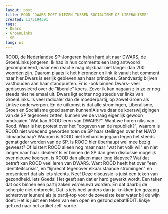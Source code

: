 ```yaml
---
layout: post
title: ROOD "DWARS MOET KIEZEN TUSSEN SOCIALISME OF LIBERALISME"
created: 1175194391
tags:
- Dwars
- GroenLinks
- SP
lang: nl
---
```

ROOD, de Nederlandse SP-Jongeren [halen hard uit naar DWARS](http://rood.sp.nl/discussie/id/559), de GroenLinks jongeren. Ik had in hun comments een lang antwoord gecomponeerd, maar een reactie mag blijkbaar niet langer dan 200 woorden zijn. Daarom plaats ik het hieronder en link ik vanuit het comment naar hier.Dwars is eerlijk gebleven aan haar principes. Standvastig blijven vasthouden aan haar standpunten. Er is -ook binnen Dwars- veel gediscussieërd over de "liberale" koers. Zover ik kan nagaan zijn ze er nog steeds niet helemaal uit. Dwars ligt echter nog steeds ver links van GroenLinks. Is veel radicaler dan de moederpartij, op zowel Groen als Linkse onderwerpen. En de uitkomst is dat alle stromingen, Liberalisme, Groen en Socialisme goed samen kunnen!Als we daar de koerswijzigingen van de SP tegenover zetten, kunnen we de vraag eigenlijk gewoon omdraaien "Wat kan ROOD leren van DWARS?". Want we horen níks van Rood. Waar is het protest over het "opgeven van de republiek?", waarom is ROOD niet woedend geworden toen de SP haar stellingen over het NAVO lidmaadschap? Waarom is ROOD niet keihard ingegaan tegen het steeds gematigder worden van de SP. Is ROOD hier überhaupt wel mee bezig geweest? Of luistert ROOD alleen nog maar naar "wat het volk wil" en niet langer naar haar idealen? Is er binnen de SP dan geen discussie mogelijk over nieuwe koersen, is ROOD dan alleen maar jong klapvee? Wat dat betreft kan ROOD veel leren van DWARS. Want ROOD heeft het over "een identiteitscrisis", en "lijnrecht tegenover elkaar staande stromingen" en presenteert dat als iets slechts. Nee! Deze discussie is juist een teken van gezondheid. Iets Goeds! Het geeft aan dat er hard gewerkt wordt. Een teken dat ook binnen een partij zaken *vernieuwd* worden. En dat daarbij de scherpte niet ontbreekt. Dat is iets heel anders dan ja-knikken (en gezapig achterover leunen) als je partij-top voor de zoveelste keer water bij de wijn doet: Het is juist een teken van een open en gezond debat!EDIT: linkje gefixed naar het artikel zelf. sorrie.
